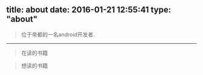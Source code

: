 title: about
date: 2016-01-21 12:55:41
type: "about"
---

> 位于帝都的一名android开发者.

----------

> 在读的书籍  

<script type="text/javascript" src="http://www.douban.com/service/badge/gondole/?selection=latest&amp;picsize=medium&amp;hideself=on&amp;show=dolist&amp;n=4&amp;hidelogo=on&amp;cat=book&amp;columns=4"></script>

> 想读的书籍

<script type="text/javascript" src="http://www.douban.com/service/badge/gondole/?selection=random&amp;picsize=medium&amp;hideself=on&amp;show=wishlist&amp;n=4&amp;hidelogo=on&amp;cat=book&amp;columns=4"></script>

